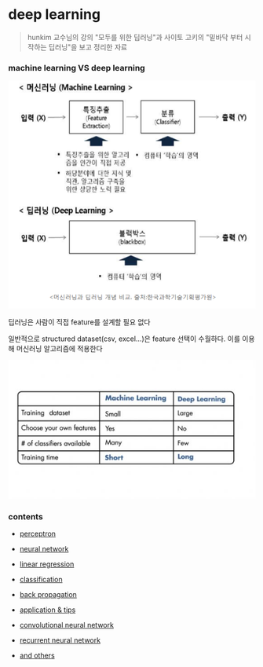# deep learning

> hunkim 교수님의 강의 "모두를 위한 딥러닝"과 사이토 고키의 "밑바닥 부터 시작하는 딥러닝"을 보고 정리한 자료





### machine learning VS deep learning



![01](./01.png)



딥러닝은 사람이 직접 feature를 설계할 필요 없다

일반적으로 structured dataset(csv, excel…)은 feature 선택이 수월하다. 이를 이용해 머신러닝 알고리즘에 적용한다



![aaa](./aaa.jpg)





### contents





* [perceptron](./perceptron)



* [neural network](./nn)



* [linear regression](./linearRegression)



* [classification](./classification)



* [back propagation](./backpropagation)



* [application & tips](./application&tips)



* [convolutional neural network](./cnn)



* [recurrent neural network](./rnn)



* [and others](./andOthers)









